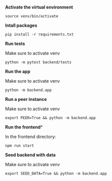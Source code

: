 **Activate the virtual environment**

```
source venv/bin/activate
```

**Intall packages**

```
pip install -r requirements.txt
```

**Run tests**

Make sure to activate venv

```
python -m pytest backend/tests
```

**Run the app**

Make sure to activate venv

```
python -m backend.app
```

**Run a peer instance**

Make sure to activate venv

```
export PEER=True && python -m backend.app
```

**Run the frontend***

In the frontend directory:

```
npm run start
```

**Seed backend with data**

Make sure to activate venv

```
export SEED_DATA=True && python -m backend.app
```
